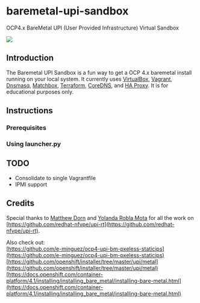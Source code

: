 # baremetal-upi-sandbox
OCP4.x BareMetal UPI (User Provided Infrastructure) Virtual Sandbox

![](https://trainingmaterials4423.s3.amazonaws.com/baremetal-upi-sandbox.png)


## Introduction
The Baremetal UPI Sandbox is a fun way to get a OCP 4.x baremetal install running on your local system. It currently uses [VirtualBox](https://www.virtualbox.org), [Vagrant](http://vagrantup.com), [Dnsmasq](https://www.thekelleys.org.uk/dnsmasq/doc.html), [Matchbox](https://github.com/poseidon/matchbox), [Terraform](https://www.terraform.io), [CoreDNS](https://coredns.io), and [HA Proxy](https://haproxy.org). It is for educational purposes only.

## Instructions
### Prerequisites

### Using launcher.py

###

## TODO
* Consolidate to single Vagrantfile
* IPMI support

## Credits
Special thanks to [Matthew Dorn](https://github.com/madorn) and [Yolanda Robla Mota](https://github.com/yrobla) for all the work on [https://github.com/redhat-nfvpe/upi-rt](https://github.com/redhat-nfvpe/upi-rt). 

Also check out:  
[https://github.com/e-minguez/ocp4-upi-bm-pxeless-staticips](https://github.com/e-minguez/ocp4-upi-bm-pxeless-staticips)  
[https://github.com/openshift/installer/tree/master/upi/metal](https://github.com/openshift/installer/tree/master/upi/metal)  
[https://docs.openshift.com/container-platform/4.1/installing/installing_bare_metal/installing-bare-metal.html](https://docs.openshift.com/container-platform/4.1/installing/installing_bare_metal/installing-bare-metal.html)
